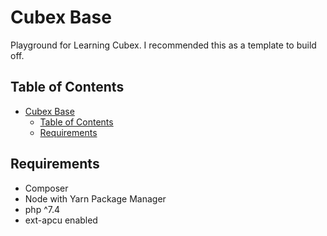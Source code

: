 # Cubex Base

Playground for Learning Cubex. I recommended this as a template to build off.

## Table of Contents

- [Cubex Base](#cubex-base)
    * [Table of Contents](#table-of-contents)
    * [Requirements](#requirements)

## Requirements

- Composer
- Node with Yarn Package Manager
- php ^7.4
- ext-apcu enabled
